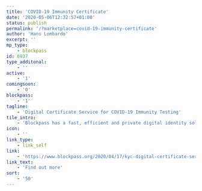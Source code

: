 ```yaml
---
title: 'COVID-19 Immunity Certificate'
date: '2020-05-06T12:32:57+01:00'
status: publish
permalink: '/?marketplace=covid-19-immunity-certificate'
author: 'Hans Lombardo'
excerpt: ''
mp_type:
    - blockpass
id: 6937
type_additonal:
    - ''
active:
    - '1'
comingsoon:
    - '0'
blockpass:
    - '1'
tagline:
    - 'Digital Certificate Service for COVID-19 Immunity Testing'
tile_intro:
    - 'Blockpass has a fast, efficient and private digital identity solution for onboarding individuals to a COVID-19 testing service, privately and securely. This will allow individuals to store, control and update their test credentials for dissemination to businesses, organizations, groups and events.'
icon:
    - ''
link_type:
    - link_self
link:
    - 'https://www.blockpass.org/2020/04/17/kyc-digital-certificate-service-for-covid-19-testing/'
link_text:
    - 'Find out more'
sort:
    - '50'
---
```

<!DOCTYPE html PUBLIC "-//W3C//DTD HTML 4.0 Transitional//EN" "http://www.w3.org/TR/REC-html40/loose.dtd">
<?xml encoding="UTF-8">
